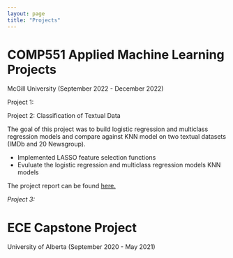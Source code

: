 ```yaml
---
layout: page
title: "Projects"
---
```


# COMP551 Applied Machine Learning Projects 
McGill University (September 2022 - December 2022)

Project 1:


Project 2: Classification of Textual Data

The goal of this project was to build logistic regression and multiclass regression models and compare against KNN model on two textual datasets (IMDb and 20 Newsgroup).
* Implemented LASSO feature selection functions
* Evuluate the logistic regression and multiclass regression models KNN models 

The project report can be found <a href="pdfs/assignment2_group_47.pdf" type="application/pdf">here.</a>


_Project 3:_ 


# ECE Capstone Project 
University of Alberta (September 2020 - May 2021)


